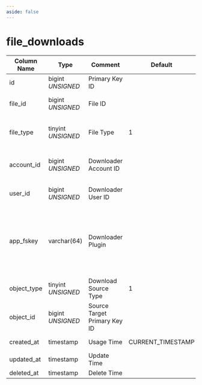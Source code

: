 ```yaml
---
aside: false
---
```


# file_downloads

| Column Name | Type | Comment | Default | Null | Remark |
| --- | --- | --- | --- | --- | --- |
| id | bigint *UNSIGNED* | Primary Key ID |  | NO | Auto Increment |
| file_id | bigint *UNSIGNED* | File ID |  | NO | Related field [files->id](files.md) |
| file_type | tinyint *UNSIGNED* | File Type | 1 | NO | 1.Image / 2.Video / 3.Audio / 4.Document |
| account_id | bigint *UNSIGNED* | Downloader Account ID |  | NO | Related field [accounts->id](../accounts/accounts.md) |
| user_id | bigint *UNSIGNED* | Downloader User ID |  | YES | Related field [users->id](../users/users.md) |
| app_fskey | varchar(64) | Downloader Plugin |  | YES | Related field [apps->fskey](../apps/apps.md)<br>If downloaded in a plugin, then it is that plugin's fskey |
| object_type | tinyint *UNSIGNED* | Download Source Type | 1 | NO | [Content Type](../numbered-description.md#content-type) |
| object_id | bigint *UNSIGNED* | Source Target Primary Key ID |  | NO |  |
| created_at | timestamp | Usage Time | CURRENT_TIMESTAMP | NO | Download Time |
| updated_at | timestamp | Update Time |  | YES |  |
| deleted_at | timestamp | Delete Time |  | YES |  |

